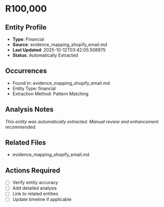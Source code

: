 # R100,000

## Entity Profile
- **Type**: Financial
- **Source**: evidence_mapping_shopify_email.md
- **Last Updated**: 2025-10-12T03:42:05.508975
- **Status**: Automatically Extracted

## Occurrences
- Found in: evidence_mapping_shopify_email.md
- Entity Type: financial
- Extraction Method: Pattern Matching

## Analysis Notes
*This entity was automatically extracted. Manual review and enhancement recommended.*

## Related Files
- evidence_mapping_shopify_email.md

## Actions Required
- [ ] Verify entity accuracy
- [ ] Add detailed analysis
- [ ] Link to related entities
- [ ] Update timeline if applicable
